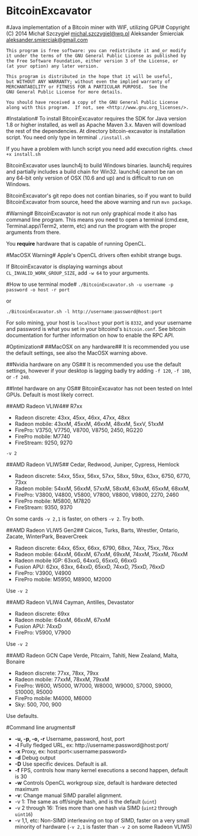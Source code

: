 BitcoinExcavator
================

#Java implementation of a Bitcoin miner with WIF, utilizing GPU#
    Copyright (C) 2014 Michał Szczygieł     <michal.szczygiel@wp.pl>
		       Aleksander Śmierciak <aleksander.smierciak@gmail.com>

    This program is free software: you can redistribute it and_or modify
    it under the terms of the GNU General Public License as published by
    the Free Software Foundation, either version 3 of the License, or
    (at your option) any later version.

    This program is distributed in the hope that it will be useful,
    but WITHOUT ANY WARRANTY; without even the implied warranty of
    MERCHANTABILITY or FITNESS FOR A PARTICULAR PURPOSE.  See the
    GNU General Public License for more details.

    You should have received a copy of the GNU General Public License
    along with this program.  If not, see <http://www.gnu.org_licenses/>.

#Instalation#
To install BitcoinExcavator requires the SDK for Java version 1.8 or higher installed,
as well as Apache Maven 3.x. Maven will download the rest of the dependencies.
At directory bitcoin-excavator is installation script. You need only type in terminal
`./install.sh`

If you have a problem with lunch script you need add execution rights.
`chmod +x install.sh`

BitcoinExcavator uses launch4j to build Windows binaries. launch4j requires and
partially includes a build chain for Win32. launch4j cannot be ran on any
64-bit only version of OSX (10.6 and up) and is difficult to run on Windows.

BitcoinExcavator's git repo does not contian binaries, so if you want to build
BitcoinExcavator from source, heed the above warning and run `mvn package`.

#Warning#
BitcoinExcavator is not run only graphical mode it also has command line program. 
This means you need to open a terminal (cmd.exe, Terminal.app/iTerm2, xterm, etc)
and run the program with the proper arguments from there.

You __require__ hardware that is capable of running OpenCL.

#MacOSX Warning#
Apple's OpenCL drivers often exhibit strange bugs.

If BitcoinExcavator is displaying warnings about `CL_INVALID_WORK_GROUP_SIZE`, add
`-w 64` to your arguments.


#How to use terminal mode#
`./BitcoinExcavator.sh -u username -p password -o host -r port`

or

`./BitcoinExcavator.sh -l http://username:password@host:port`

For solo mining, your host is `localhost` your port is `8332`, and your
username and password is what you set in your bitcoind's `bitcoin.conf`.
See bitcoin documentation for further information on how to enable the RPC
API.


#Optimization#
##MacOSX on any hardware##
It is recommended you use the default settings, see also the MacOSX warning
above.

##Nvidia hardware on any OS##
It is recommended you use the default settings, however if your desktop is
lagging badly try adding `-f 120`, `-f 180`, or `-f 240`.

##Intel hardware on any OS##
BitcoinExcavator has not been tested on Intel GPUs. Default is most likely correct.

##AMD Radeon VLIW4##
R7xx

* Radeon discrete: 43xx, 45xx, 46xx, 47xx, 48xx
* Radeon mobile: 43xxM, 45xxM, 46xxM, 48xxM, 5xxV, 51xxM
* FirePro: V3750, V7750, V8700, V8750, 2450, RG220
* FirePro mobile: M7740
* FireStream: 9250, 9270

`-v 2`

##AMD Radeon VLIW5##
Cedar, Redwood, Juniper, Cypress, Hemlock

* Radeon discrete: 54xx, 55xx, 56xx, 57xx, 58xx, 59xx, 63xx, 6750, 6770, 73xx
* Radeon mobile: 54xxM, 56xxM, 57xxM, 58xxM, 63xxM, 65xxM, 68xxM,
* FirePro: V3800, V4800, V5800, V7800, V8800, V9800, 2270, 2460
* FirePro mobile: M5800, M7820
* FireStream: 9350, 9370

On some cards `-v 2,1` is faster, on others `-v 2`. Try both.

##AMD Radeon VLIW5 Gen2##
Caicos, Turks, Barts, Wrestler, Ontario, Zacate, WinterPark, BeaverCreek

* Radeon discrete: 64xx, 65xx, 66xx, 6790, 68xx, 74xx, 75xx, 76xx
* Radeon mobile: 64xxM, 66xxM, 67xxM, 69xxM, 74xxM, 75xxM, 76xxM
* Radeon mobile IGP: 63xxG, 64xxG, 65xxG, 66xxG
* Fusion APU: 62xx, 63xx, 64xxD, 65xxD, 74xxD, 75xxD, 76xxD
* FirePro: V3900, V4900
* FirePro mobile: M5950, M8900, M2000

Use `-v 2`

##AMD Radeon VLIW4
Cayman, Antilles, Devastator

* Radeon discrete: 69xx
* Radeon mobile: 64xxM, 66xxM, 67xxM
* Fusion APU: 74xxD
* FirePro: V5900, V7900

Use `-v 2`

##AMD Radeon GCN
Cape Verde, Pitcairn, Tahiti, New Zealand, Malta, Bonaire
* Radeon discrete: 77xx, 78xx, 79xx
* Radeon mobile: 77xxM, 78xxM, 79xxM
* FirePro: W600, W5000, W7000, W8000, W9000, S7000, S9000, S10000, R5000
* FirePro mobile: M4000, M6000
* Sky: 500, 700, 900

Use defaults.

#Command line arugments#
* __-u, -p, -o, -r__ Username, password, host, port
* __-l__ Fully fledged URL, ex: http://username:password@host:port/
* __-x__ Proxy, ex: host:port<:username:password>
* __-d__ Debug output
* __-D__ Use specific devices. Default is all.
* __-f__ FPS, controls how many kernel executions a second happen, default is 30
* __-w__ Controls OpenCL workgroup size, default is hardware detected maximum
* __-v__: Change manual SIMD parallel alignment.
 * -v 1: The same as off/single hash, and is the default (`uint`)
 * -v 2 through 16: Tries more than one hash via SIMD (`uint2` through `uint16`)
 * -v 1,1, etc: Non-SIMD interleaving on top of SIMD, faster on a very small
   minority of hardware (`-v 2,1` is faster than `-v 2` on some Radeon VLIW5)

